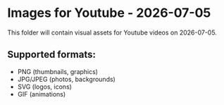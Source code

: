 # Images for Youtube - 2026-07-05

This folder will contain visual assets for Youtube videos on 2026-07-05.

## Supported formats:
- PNG (thumbnails, graphics)
- JPG/JPEG (photos, backgrounds)
- SVG (logos, icons)
- GIF (animations)
